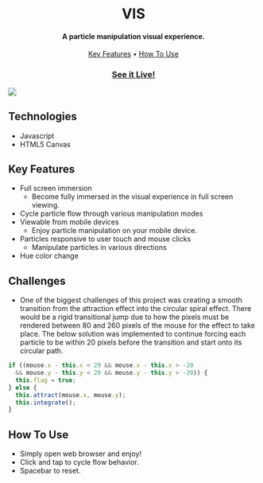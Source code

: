 <h1 align="center">VIS</h1>
<h4 align="center">A particle manipulation visual experience.</h4>

<p align="center">
  <a href="#key-features">Key Features</a> •
  <a href="#how-to-use">How To Use</a>
</p>



<h3 align="center"><a href="https://github.com/laujonat/VIS">See it Live!</a></h3>
<img src="https://i.imgur.com/UeszUvm.png"/>

## Technologies

* Javascript
* HTML5 Canvas


## Key Features

* Full screen immersion
  - Become fully immersed in the visual experience in full screen viewing.
* Cycle particle flow through various manipulation modes
* Viewable from mobile devices
  - Enjoy particle manipulation on your mobile device.
* Particles responsive to user touch and mouse clicks
  - Manipulate particles in various directions
* Hue color change

## Challenges

* One of the biggest challenges of this project was creating a smooth transition from the attraction effect into the circular spiral effect.  There would be a rigid transitional jump due to how the pixels must be rendered between 80 and 260 pixels of the mouse for the effect to take place. The below solution was implemented to continue forcing each particle to be within 20 pixels before the transition and start onto its circular path.

```JavaScript
if ((mouse.x - this.x < 20 && mouse.x - this.x > -20
  && mouse.y - this.y < 20 && mouse.y - this.y > -20)) {
  this.flag = true;
} else {
  this.attract(mouse.x, mouse.y);
  this.integrate();
}
```


## How To Use

* Simply open web browser and enjoy!
* Click and tap to cycle flow behavior.
* Spacebar to reset.
